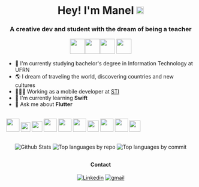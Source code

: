 <h1 align="center">Hey! I'm Manel <img src="https://media.giphy.com/media/hvRJCLFzcasrR4ia7z/giphy.gif" width="20px"> </h1>
<h3 align="center">A creative dev and student with the dream of being a teacher</h3>

<p align="center"> <img src="https://www.vectorlogo.zone/logos/ubuntu/ubuntu-icon.svg" width="40px"><img src="https://www.vectorlogo.zone/logos/archlinux/archlinux-icon.svg" width="40px"><img src="https://seeklogo.com/images/L/linux-mint-logo-49124587FE-seeklogo.com.png" width="40px"> <img src="https://seeklogo.com/images/A/apple-mac-os-logo-02F86B913E-seeklogo.com.png" width="40px"> </p>

-   🔭 I'm currently studying bachelor's degree in Information Technology at UFRN
-   🌎 I dream of traveling the world, discovering countries and new cultures
-   👨🏽‍💻 Working as a mobile developer at [STI](https://sti.ufrn.br/)
-   🌱 I'm currently learning **Swift**
-   💬 Ask me about **Flutter**

##

<img src="https://seeklogo.com/images/D/dart-logo-FDA1939EC4-seeklogo.com.png" width="35px"> <img src="https://seeklogo.com/images/F/firebase-logo-402F407EE0-seeklogo.com.png" width="25px"> <img src="https://seeklogo.com/images/F/flutter-logo-5086DD11C5-seeklogo.com.png" width="28px"> <img src="https://www.vectorlogo.zone/logos/swift/swift-icon.svg" width="35px"> <img src="https://seeklogo.com/images/J/java-logo-7F8B35BAB3-seeklogo.com.png" width="35px"> <img src="https://seeklogo.com/images/S/spring-logo-9A2BC78AAF-seeklogo.com.png" width="35px"> <img src="https://seeklogo.com/images/A/android-studio-logo-1EE788C6EC-seeklogo.com.png" width="30px"> <img src="https://seeklogo.com/images/V/visual-studio-code-logo-449D71944F-seeklogo.com.png" width="35px"> <img src="https://seeklogo.com/images/I/intellij-idea-logo-F0395EF783-seeklogo.com.png" width="35px"> <img src="https://seeklogo.com/images/V/vim-logo-A3E02B1F74-seeklogo.com.png" width="30px">

##

<div align="center">

![Github Stats](http://github-profile-summary-cards.vercel.app/api/cards/profile-details?username=manuelzzz&theme=github_dark)
![Top languages by repo](http://github-profile-summary-cards.vercel.app/api/cards/repos-per-language?username=manuelzzz&theme=github_dark) ![Top languages by commit](http://github-profile-summary-cards.vercel.app/api/cards/most-commit-language?username=manuelzzz&theme=github_dark)

##

#### Contact

[![Linkedin](https://img.shields.io/badge/LinkedIn-0077B5?style=for-the-badge&logo=linkedin&logoColor=white)](https://www.linkedin.com/in/manelll/) [![gmail](https://img.shields.io/badge/Gmail-D14836?style=for-the-badge&logo=gmail&logoColor=white)](mailto:testando.apps.manel@gmail.com)

</div>
